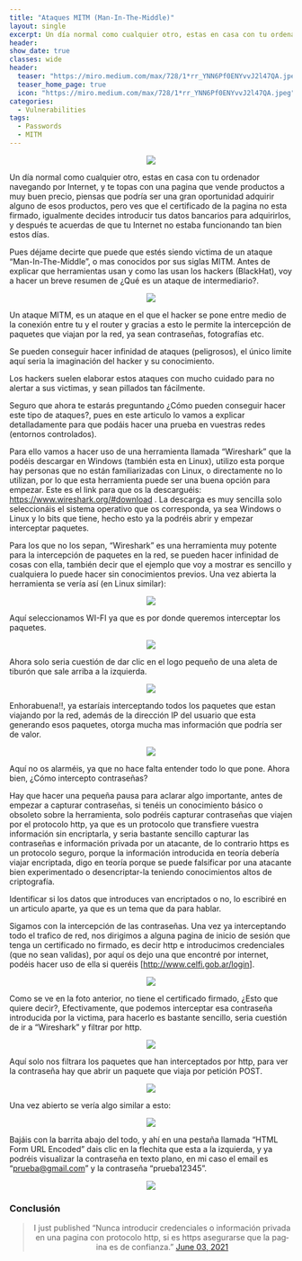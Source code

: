 ```yaml
---
title: "Ataques MITM (Man-In-The-Middle)"
layout: single
excerpt: Un día normal como cualquier otro, estas en casa con tu ordenador navegando por Internet, y te topas con una pagina que vende productos a muy buen precio, piensas que podría ser una gran oportunidad adquirir alguno de esos productos, pero ves que el certificado de la pagina no esta firmado, igualmente decides introducir tus datos bancarios para adquirirlos, y después te acuerdas de que tu Internet no estaba funcionando tan bien estos días.
header:
show_date: true
classes: wide
header:
  teaser: "https://miro.medium.com/max/728/1*rr_YNN6Pf0ENYvvJ2l47QA.jpeg"
  teaser_home_page: true
  icon: "https://miro.medium.com/max/728/1*rr_YNN6Pf0ENYvvJ2l47QA.jpeg"
categories:
  - Vulnerabilities
tags:
  - Passwords
  - MITM
---
```


<p align="center">
<img src="https://user-images.githubusercontent.com/69093629/121780271-e361ad00-cb9f-11eb-9bca-c291fe3d55b5.jpg">
</p>

Un día normal como cualquier otro, estas en casa con tu ordenador navegando por Internet, y te topas con una pagina que vende productos a muy buen precio, piensas que podría ser una gran oportunidad adquirir alguno de esos productos, pero ves que el certificado de la pagina no esta firmado, igualmente decides introducir tus datos bancarios para adquirirlos, y después te acuerdas de que tu Internet no estaba funcionando tan bien estos días.

Pues déjame decirte que puede que estés siendo victima de un ataque “Man-In-The-Middle”, o mas conocidos por sus siglas MITM. Antes de explicar que herramientas usan y como las usan los hackers (BlackHat), voy a hacer un breve resumen de ¿Qué es un ataque de intermediario?.

<p align="center">
<img src="https://miro.medium.com/max/700/1*XGGpdazzmEeN_mneaUht3A.png">
</p>

Un ataque MITM, es un ataque en el que el hacker se pone entre medio de la conexión entre tu y el router y gracias a esto le permite la intercepción de paquetes que viajan por la red, ya sean contraseñas, fotografías etc.

Se pueden conseguir hacer infinidad de ataques (peligrosos), el único limite aquí seria la imaginación del hacker y su conocimiento.

Los hackers suelen elaborar estos ataques con mucho cuidado para no alertar a sus victimas, y sean pillados tan fácilmente.

Seguro que ahora te estarás preguntando ¿Cómo pueden conseguir hacer este tipo de ataques?, pues en este articulo lo vamos a explicar detalladamente para que podáis hacer una prueba en vuestras redes (entornos controlados).

Para ello vamos a hacer uso de una herramienta llamada “Wireshark” que la podéis descargar en Windows (también esta en Linux), utilizo esta porque hay personas que no están familiarizadas con Linux, o directamente no lo utilizan, por lo que esta herramienta puede ser una buena opción para empezar. Este es el link para que os la descarguéis: https://www.wireshark.org/#download . La descarga es muy sencilla solo seleccionáis el sistema operativo que os corresponda, ya sea Windows o Linux y lo bits que tiene, hecho esto ya la podréis abrir y empezar interceptar paquetes.

Para los que no los sepan, “Wireshark” es una herramienta muy potente para la intercepción de paquetes en la red, se pueden hacer infinidad de cosas con ella, también decir que el ejemplo que voy a mostrar es sencillo y cualquiera lo puede hacer sin conocimientos previos.
Una vez abierta la herramienta se vería así (en Linux similar):

<p align="center">
<img src="https://miro.medium.com/max/1828/1*MK_eTPjsbCKD8Q6XY94fOw.png">
</p>

Aquí seleccionamos WI-FI ya que es por donde queremos interceptar los paquetes.

<p align="center">
<img src="https://miro.medium.com/max/798/1*QBLV6-J7mHzeeuWcto5iTQ.png">
</p>

Ahora solo seria cuestión de dar clic en el logo pequeño de una aleta de tiburón que sale arriba a la izquierda.

<p align="center">
<img src="https://miro.medium.com/max/568/1*ZB7qXHYOP5J1D5_DypE75g.jpeg">
</p>

Enhorabuena!!, ya estaríais interceptando todos los paquetes que estan viajando por la red, además de la dirección IP del usuario que esta generando esos paquetes, otorga mucha mas información que podría ser de valor.

<p align="center">
<img src="https://miro.medium.com/max/1825/1*cN5Yz5_x-JEq2PFCw_FPkQ.png">
</p>

Aquí no os alarméis, ya que no hace falta entender todo lo que pone. Ahora bien, ¿Cómo intercepto contraseñas?

Hay que hacer una pequeña pausa para aclarar algo importante, antes de empezar a capturar contraseñas, si tenéis un conocimiento básico o obsoleto sobre la herramienta, solo podréis capturar contraseñas que viajen por el protocolo http, ya que es un protocolo que transfiere vuestra información sin encriptarla, y seria bastante sencillo capturar las contraseñas e información privada por un atacante, de lo contrario https es un protocolo seguro, porque la información introducida en teoría debería viajar encriptada, digo en teoría porque se puede falsificar por una atacante bien experimentado o desencriptar-la teniendo conocimientos altos de criptografía.

Identificar si los datos que introduces van encriptados o no, lo escribiré en un articulo aparte, ya que es un tema que da para hablar.

Sigamos con la intercepción de las contraseñas. Una vez ya interceptando todo el trafico de red, nos dirigimos a alguna pagina de inicio de sesión que tenga un certificado no firmado, es decir http e introducimos credenciales (que no sean validas), por aquí os dejo una que encontré por internet, podéis hacer uso de ella si queréis [http://www.celfi.gob.ar/login].

<p align="center">
<img src="https://miro.medium.com/max/641/1*db6kwb5Ic_mLxodCJ5W_Jw.jpeg">
</p>

Como se ve en la foto anterior, no tiene el certificado firmado, ¿Esto que quiere decir?, Efectivamente, que podemos interceptar esa contraseña introducida por la victima, para hacerlo es bastante sencillo, seria cuestión de ir a “Wireshark” y filtrar por http.

<p align="center">
<img src="https://miro.medium.com/max/408/1*ECdGFMu8XfY22DkoIMKaaw.png">
</p>

Aquí solo nos filtrara los paquetes que han interceptados por http, para ver la contraseña hay que abrir un paquete que viaja por petición POST.

<p align="center">
<img src="https://miro.medium.com/max/700/1*-hgTVSENDcsHDkGLkHcv5Q.png">
</p>

Una vez abierto se vería algo similar a esto:

<p align="center">
<img src="https://miro.medium.com/max/1710/1*7ttUov9QMUZiprh_yvrL7A.png">
</p>

Bajáis con la barrita abajo del todo, y ahí en una pestaña llamada “HTML Form URL Encoded” dais clic en la flechita que esta a la izquierda, y ya podréis visualizar la contraseña en texto plano, en mi caso el email es “prueba@gmail.com” y la contraseña “prueba12345”.

<p align="center">
<img src="https://miro.medium.com/max/1396/1*9lc6ysu-5NLbM5KRvWULWg.png">
</p>

<h3>Conclusión</h3>


<blockquote class="twitter-tweet" align="center" data-lang="en"><p lang="en" dir="ltr">I just published “Nunca introducir credenciales o información privada en una pagina con protocolo http, si es https asegurarse que la pagina es de confianza.” <a WackyHacker (@WackyH4cker)</a> <a href="https://twitter.com/WEIK14356918/status/1400527092190744578">June 03, 2021</a></blockquote>
<script async src="https://platform.twitter.com/widgets.js" charset="utf-8"></script>





